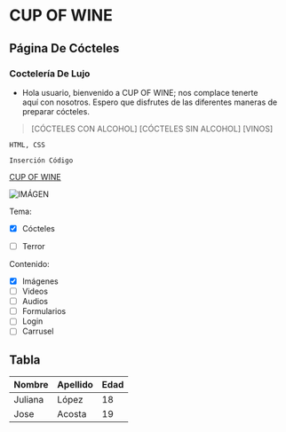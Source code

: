 # CUP OF WINE

## Página De Cócteles

### Coctelería De Lujo

- Hola usuario, bienvenido a CUP OF WINE; nos complace tenerte  
aquí con nosotros. Espero que disfrutes de las diferentes maneras de preparar cócteles.

> [CÓCTELES CON ALCOHOL]
 [CÓCTELES SIN ALCOHOL]
 [VINOS]

`HTML, CSS`

```Inserción Código```

[CUP OF WINE](https://google.com)

![IMÁGEN](https://i.pinimg.com/originals/0b/82/37/0b82378e2eb117e29d6766d3f6483465.gif)

Tema:

- [x] Cócteles
- [ ] Terror


Contenido:

- [x] Imágenes
- [ ] Videos
- [ ] Audios
- [ ] Formularios
- [ ] Login
- [ ] Carrusel

## Tabla

| Nombre | Apellido | Edad |
| ------ | ---------| ---- |
| Juliana |  López   | 18 |
| Jose    |  Acosta  | 19 |


